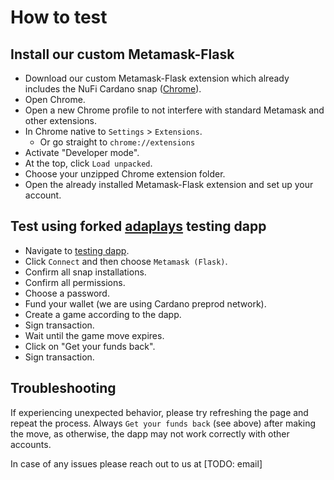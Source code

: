 # How to test

## Install our custom Metamask-Flask

- Download our custom Metamask-Flask extension which already includes the NuFi Cardano snap ([Chrome](https://github.com/nufi-official/metamask-snap-demo/releases/download/0.0.1/nufi-snap-demo-metamask-ext-build-chrome-0.0.1.zip)).
- Open Chrome.
- Open a new Chrome profile to not interfere with standard Metamask and other extensions.
- In Chrome native to `Settings` > `Extensions`.
  * Or go straight to `chrome://extensions`
- Activate "Developer mode".
- At the top, click `Load unpacked`.
- Choose your unzipped Chrome extension folder.
- Open the already installed Metamask-Flask extension and set up your account.

## Test using forked [adaplays](https://github.com/vacuumlabs/nufi-adaplays.xyz) testing dapp
- Navigate to [testing dapp](https://nufi-demo-snap-ef00b1df8cce.herokuapp.com/).
- Click `Connect` and then choose `Metamask (Flask)`.
- Confirm all snap installations.
- Confirm all permissions.
- Choose a password.
- Fund your wallet (we are using Cardano preprod network).
- Create a game according to the dapp.
- Sign transaction.
- Wait until the game move expires.
- Click on "Get your funds back".
- Sign transaction.

## Troubleshooting

If experiencing unexpected behavior, please try refreshing the page and repeat the process.
Always `Get your funds back` (see above) after making the move, as otherwise, the dapp may not
work correctly with other accounts.

In case of any issues please reach out to us at [TODO: email]

